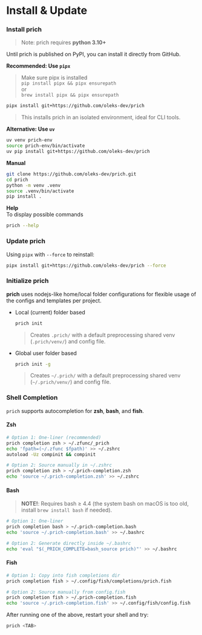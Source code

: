 # Install & Update
### **Install prich**
> Note: prich requires **python 3.10+**

Until prich is published on PyPI, you can install it directly from GitHub.
 
**Recommended: Use `pipx`**  
> Make sure pipx is installed  
> `pip install pipx && pipx ensurepath`  
> or  
> `brew install pipx && pipx ensurepath`  

```bash
pipx install git+https://github.com/oleks-dev/prich
```
> This installs prich in an isolated environment, ideal for CLI tools.  

**Alternative: Use `uv`**
```bash
uv venv prich-env
source prich-env/bin/activate
uv pip install git+https://github.com/oleks-dev/prich
```

**Manual**
```bash
git clone https://github.com/oleks-dev/prich.git
cd prich
python -m venv .venv
source .venv/bin/activate
pip install .
```

**Help**  
To display possible commands 
```bash
prich --help
```

### **Update prich**

Using `pipx` with `--force` to reinstall:
```bash
pipx install git+https://github.com/oleks-dev/prich --force
```


### **Initialize prich**
**prich** uses nodejs-like home/local folder configurations for flexible usage of the configs and templates per project.  

   - Local (current) folder based
       ```bash
       prich init
       ```
       > Creates `.prich/` with a default preprocessing shared venv (`.prich/venv/`) and config file.  

   - Global user folder based
       ```bash
       prich init -g
       ```
     
       > Creates `~/.prich/` with a default preprocessing shared venv (`~/.prich/venv/`) and config file.


### Shell Completion  
`prich` supports autocompletion for **zsh**, **bash**, and **fish**.

#### Zsh  
```bash
# Option 1: One-liner (recommended)
prich completion zsh > ~/.zfunc/_prich
echo 'fpath=(~/.zfunc $fpath)' >> ~/.zshrc
autoload -Uz compinit && compinit

# Option 2: Source manually in ~/.zshrc
prich completion zsh > ~/.prich-completion.zsh
echo 'source ~/.prich-completion.zsh' >> ~/.zshrc
```

#### Bash  
> **NOTE!**: Requires bash ≥ 4.4 (the system bash on macOS is too old,
install `brew install bash` if needed).

```bash
# Option 1: One-liner
prich completion bash > ~/.prich-completion.bash
echo 'source ~/.prich-completion.bash' >> ~/.bashrc

# Option 2: Generate directly inside ~/.bashrc
echo 'eval "$(_PRICH_COMPLETE=bash_source prich)"' >> ~/.bashrc
```

#### Fish
```bash
# Option 1: Copy into fish completions dir
prich completion fish > ~/.config/fish/completions/prich.fish

# Option 2: Source manually from config.fish
prich completion fish > ~/.prich-completion.fish
echo 'source ~/.prich-completion.fish' >> ~/.config/fish/config.fish
```

After running one of the above, restart your shell and try:  
```bash
prich <TAB>
```
